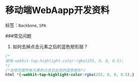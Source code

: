 移动端WebAapp开发资料
=============================
标签：`Backbone`, `SPA`

###常见问题
1. 如何去掉点击元素之后的蓝色矩形层？
```css
/*
使用-webkit-tap-highlight-color:rgba(255, 0, 0, 0.5);
*/
/*去除页面所有元素的点击后出现的蓝色矩形*/
html *{-webkit-tap-highlight-color:rgba(255, 0, 0, 0.5);}
```
